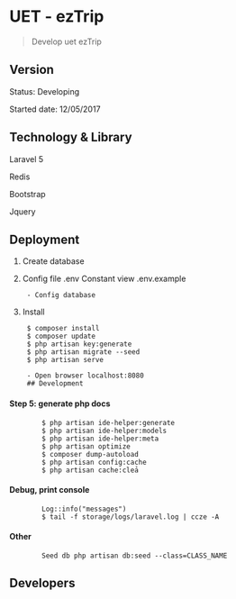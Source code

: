 # UET - ezTrip

> Develop uet ezTrip

## Version
Status: Developing

Started date: 12/05/2017


## Technology & Library
Laravel 5

Redis

Bootstrap

Jquery

## Deployment


1. Create database
      
2. Config file .env
       Constant view .env.example
        
        - Config database


3. Install

        $ composer install
        $ composer update
        $ php artisan key:generate
        $ php artisan migrate --seed
        $ php artisan serve
        
        - Open browser localhost:8080
        ## Development
                        
#### Step 5: generate php docs
            
            $ php artisan ide-helper:generate
            $ php artisan ide-helper:models
            $ php artisan ide-helper:meta
            $ php artisan optimize
            $ composer dump-autoload
            $ php artisan config:cache
            $ php artisan cache:cleả
            
#### Debug, print console
            
            Log::info("messages")
            $ tail -f storage/logs/laravel.log | ccze -A

#### Other
            Seed db php artisan db:seed --class=CLASS_NAME
                

## Developers

